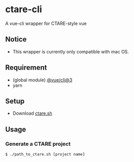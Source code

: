 # ctare-cli
A vue-cli wrapper for CTARE-style vue
## Notice
- This wrapper is currently only compatible with mac OS.
## Requirement
- (global module) [@vue/cli@3](https://www.npmjs.com/package/@vue/cli)
- yarn
## Setup
- Download [ctare.sh](https://raw.githubusercontent.com/andy23512/ctare-cli/master/ctare.sh)
## Usage
### Generate a CTARE project
```
$ ./path_to_ctare.sh [project name]
```
